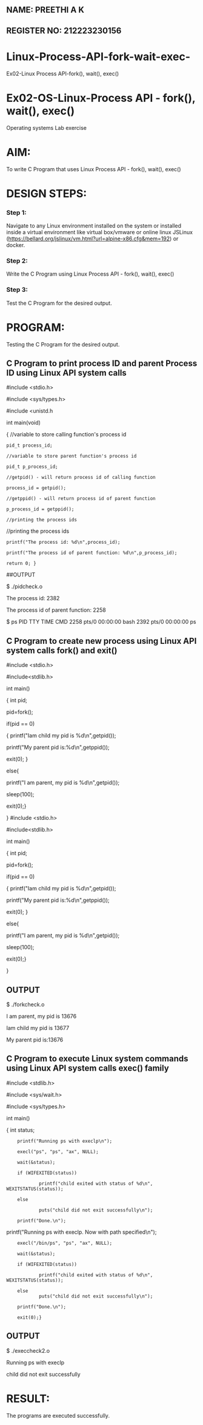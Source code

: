 ## NAME: PREETHI A K
## REGISTER NO: 212223230156

# Linux-Process-API-fork-wait-exec-
Ex02-Linux Process API-fork(), wait(), exec()
# Ex02-OS-Linux-Process API - fork(), wait(), exec()
Operating systems Lab exercise


# AIM:
To write C Program that uses Linux Process API - fork(), wait(), exec()

# DESIGN STEPS:

### Step 1:

Navigate to any Linux environment installed on the system or installed inside a virtual environment like virtual box/vmware or online linux JSLinux (https://bellard.org/jslinux/vm.html?url=alpine-x86.cfg&mem=192) or docker.

### Step 2:

Write the C Program using Linux Process API - fork(), wait(), exec()

### Step 3:

Test the C Program for the desired output. 

# PROGRAM:
Testing the C Program for the desired output. 



## C Program to print process ID and parent Process ID using Linux API system calls
#include <stdio.h>

#include <sys/types.h>

#include <unistd.h

int main(void)

{	//variable to store calling function's process id

	pid_t process_id;
 
	//variable to store parent function's process id
 
	pid_t p_process_id;
 
	//getpid() - will return process id of calling function
 
	process_id = getpid();
 
	//getppid() - will return process id of parent function
 
	p_process_id = getppid();
 
	//printing the process ids
 

//printing the process ids

	printf("The process id: %d\n",process_id);
 
	printf("The process id of parent function: %d\n",p_process_id);
 
	return 0; }
 

##OUTPUT

$ ./pidcheck.o 

The process id: 2382

The process id of parent function: 2258

$ ps 
  PID TTY          TIME CMD
 2258 pts/0    00:00:00 bash
 2392 pts/0    00:00:00 ps

## C Program to create new process using Linux API system calls fork() and exit()
#include <stdio.h>

#include<stdlib.h>

int main()

{ int pid; 

pid=fork(); 

if(pid == 0) 

{ printf("Iam child my pid is %d\n",getpid()); 

printf("My parent pid is:%d\n",getppid()); 

exit(0); } 

else{ 

printf("I am parent, my pid is %d\n",getpid()); 

sleep(100); 

exit(0);} 

}
#include <stdio.h>

#include<stdlib.h>

int main()

{ int pid; 

pid=fork();

if(pid == 0) 

{ printf("Iam child my pid is %d\n",getpid()); 

printf("My parent pid is:%d\n",getppid()); 

exit(0); } 

else{ 

printf("I am parent, my pid is %d\n",getpid()); 

sleep(100); 

exit(0);} 

}

## OUTPUT

$ ./forkcheck.o 

I am parent, my pid is 13676

Iam child my pid is 13677

My parent pid is:13676


## C Program to execute Linux system commands using Linux API system calls exec() family
#include <stdlib.h>

#include <sys/wait.h>

#include <sys/types.h>

int main()

{       int status;

        printf("Running ps with execlp\n");
        
        execl("ps", "ps", "ax", NULL);
        
        wait(&status);
        
        if (WIFEXITED(status))
        
                printf("child exited with status of %d\n", WEXITSTATUS(status));
                
        else
        
                puts("child did not exit successfully\n");
                
        printf("Done.\n");
        
printf("Running ps with execlp. Now with path specified\n");

        execl("/bin/ps", "ps", "ax", NULL);
        
        wait(&status);
        
        if (WIFEXITED(status))
        
                printf("child exited with status of %d\n", WEXITSTATUS(status));
                
        else
                puts("child did not exit successfully\n");
                
        printf("Done.\n");
        
        exit(0);}
        

##  OUTPUT
$ ./execcheck2.o 

Running ps with execlp

child did not exit successfully

# RESULT:
The programs are executed successfully.

















